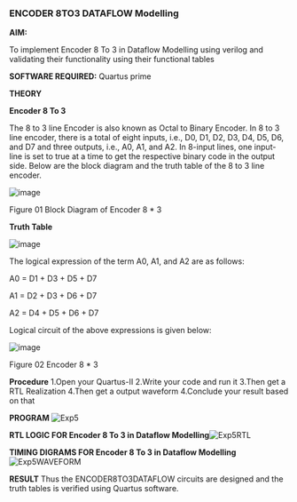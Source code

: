 ### ENCODER 8TO3 DATAFLOW Modelling

**AIM:**

To implement  Encoder 8 To 3 in Dataflow Modelling using verilog and validating their functionality using their functional tables

**SOFTWARE REQUIRED:** Quartus prime

**THEORY**

**Encoder 8 To 3**

The 8 to 3 line Encoder is also known as Octal to Binary Encoder. In 8 to 3 line encoder, there is a total of eight inputs, i.e., D0, D1, D2, D3, D4, D5, D6, and D7 and three outputs, i.e., A0, A1, and A2. In 8-input lines, one input-line is set to true at a time to get the respective binary code in the output side. Below are the block diagram and the truth table of the 8 to 3 line encoder.

![image](https://github.com/naavaneetha/ENCODER8TO3DATAFLOW/assets/154305477/0bc242c1-eb9e-4c47-afe5-30428470efc3)

Figure 01  Block Diagram of Encoder 8 * 3

**Truth Table**

![image](https://github.com/naavaneetha/ENCODER8TO3DATAFLOW/assets/154305477/35496b14-ae6e-4cd1-9abd-d6736b576575)

The logical expression of the term A0, A1, and A2 are as follows:

A0 = D1 + D3 + D5 + D7

A1 = D2 + D3 + D6 + D7

A2 = D4 + D5 + D6 + D7

Logical circuit of the above expressions is given below:

![image](https://github.com/naavaneetha/ENCODER8TO3DATAFLOW/assets/154305477/95acaee6-c873-4c75-89eb-ef09fb158053)

Figure 02  Encoder 8 * 3

**Procedure**
1.Open your Quartus-II
2.Write your code and run it
3.Then get a RTL Realization
4.Then get a output waveform
4.Conclude your result based on that

**PROGRAM**
![Exp5](https://github.com/user-attachments/assets/8aa33b02-84b7-4b06-9a9c-a1cdc271c0ed)

**RTL LOGIC FOR Encoder 8 To 3 in Dataflow Modelling**![Exp5RTL](https://github.com/user-attachments/assets/58708390-790e-433d-b9aa-688db23d33df)

**TIMING DIGRAMS FOR Encoder 8 To 3 in Dataflow Modelling**![Exp5WAVEFORM](https://github.com/user-attachments/assets/e9cfa513-d6bc-4f0d-a6c3-395748ced916)

**RESULT** Thus the ENCODER8TO3DATAFLOW circuits are designed and the truth tables is verified using Quartus software.





